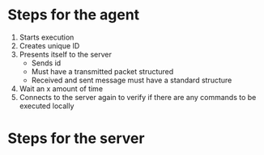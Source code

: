 # Steps for the agent
1. Starts execution
2. Creates unique ID
3. Presents itself to the server
    - Sends id
    - Must have a transmitted packet structured
    - Received and sent message must have a standard structure
4. Wait an x amount of time
5. Connects to the server again to verify if there are any commands to be executed locally

# Steps for the server
